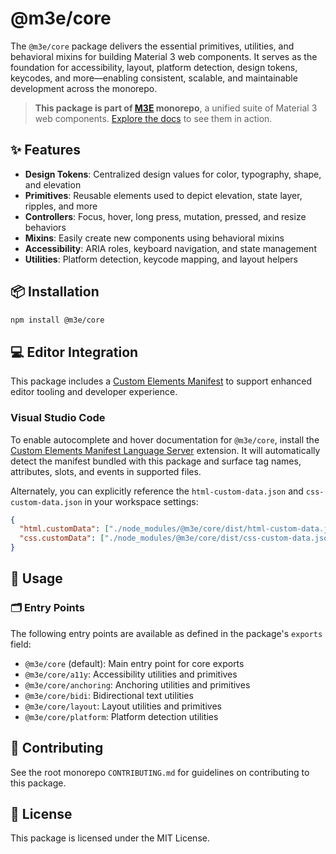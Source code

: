 # @m3e/core

The `@m3e/core` package delivers the essential primitives, utilities, and behavioral mixins for building Material 3 web components. It serves as the foundation for accessibility, layout, platform detection, design tokens, keycodes, and more—enabling consistent, scalable, and maintainable development across the monorepo.

> **This package is part of [M3E](https://github.com/matraic/m3e) monorepo**, a unified suite of Material 3 web components. [Explore the docs](https://matraic.github.io/m3e) to see them in action.

## ✨ Features

- **Design Tokens**: Centralized design values for color, typography, shape, and elevation
- **Primitives**: Reusable elements used to depict elevation, state layer, ripples, and more
- **Controllers**: Focus, hover, long press, mutation, pressed, and resize behaviors
- **Mixins**: Easily create new components using behavioral mixins
- **Accessibility**: ARIA roles, keyboard navigation, and state management
- **Utilities**: Platform detection, keycode mapping, and layout helpers

## 📦 Installation

```bash
npm install @m3e/core
```

## 💻 Editor Integration

This package includes a [Custom Elements Manifest](https://github.com/webcomponents/custom-elements-manifest) to support enhanced editor tooling and developer experience.

### Visual Studio Code

To enable autocomplete and hover documentation for `@m3e/core`, install the [Custom Elements Manifest Language Server](https://marketplace.visualstudio.com/items?itemName=pwrs.cem-language-server-vscode) extension. It will automatically detect the manifest bundled with this package and surface tag names, attributes, slots, and events in supported files.

Alternately, you can explicitly reference the `html-custom-data.json` and `css-custom-data.json` in your workspace settings:

```json
{
  "html.customData": ["./node_modules/@m3e/core/dist/html-custom-data.json"],
  "css.customData": ["./node_modules/@m3e/core/dist/css-custom-data.json"]
}
```

## 🚀 Usage

### 🗂️ Entry Points

The following entry points are available as defined in the package's `exports` field:

- `@m3e/core` (default): Main entry point for core exports
- `@m3e/core/a11y`: Accessibility utilities and primitives
- `@m3e/core/anchoring`: Anchoring utilities and primitives
- `@m3e/core/bidi`: Bidirectional text utilities
- `@m3e/core/layout`: Layout utilities and primitives
- `@m3e/core/platform`: Platform detection utilities

## 🤝 Contributing

See the root monorepo `CONTRIBUTING.md` for guidelines on contributing to this package.

## 📄 License

This package is licensed under the MIT License.
